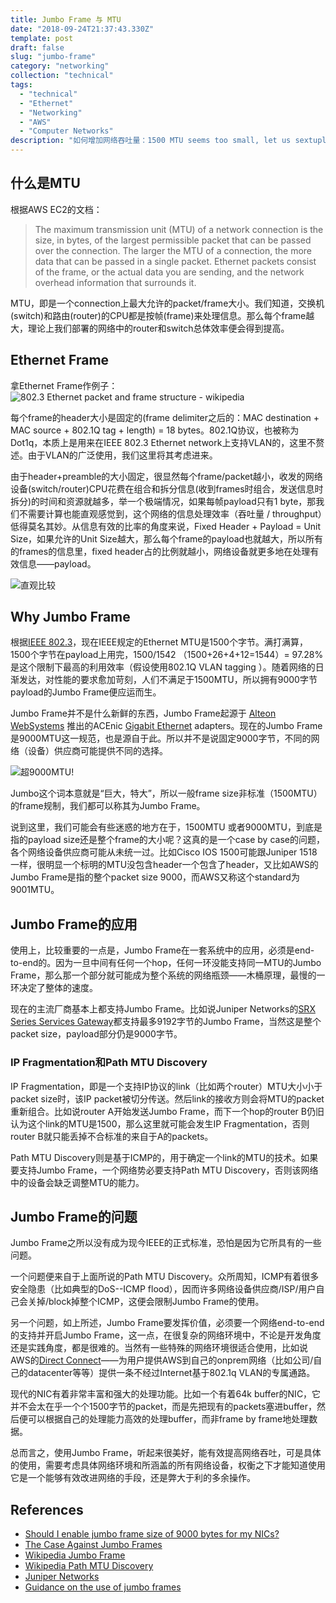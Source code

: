 ```yaml
---
title: Jumbo Frame 与 MTU
date: "2018-09-24T21:37:43.330Z"
template: post
draft: false
slug: "jumbo-frame"
category: "networking"
collection: "technical"
tags:
  - "technical"
  - "Ethernet"
  - "Networking"
  - "AWS"
  - "Computer Networks"
description: "如何增加网络吞吐量：1500 MTU seems too small, let us sextuple it!"
---
```


## 什么是MTU

根据AWS EC2的文档：

> The maximum transmission unit (MTU) of a network connection is the size, in bytes, of the largest permissible packet that can be passed over the connection. The larger the MTU of a connection, the more data that can be passed in a single packet. Ethernet packets consist of the frame, or the actual data you are sending, and the network overhead information that surrounds it.

MTU，即是一个connection上最大允许的packet/frame大小。我们知道，交换机(switch)和路由(router)的CPU都是按帧(frame)来处理信息。那么每个frame越大，理论上我们部署的网络中的router和switch总体效率便会得到提高。

## Ethernet Frame
拿Ethernet Frame作例子：
![802.3 Ethernet packet and frame structure - wikipedia](https://upload-images.jianshu.io/upload_images/72299-e65bbc17b0559eee.png?imageMogr2/auto-orient/strip%7CimageView2/2/w/1240)

每个frame的header大小是固定的(frame delimiter之后的：MAC destination + MAC source + 802.1Q tag + length) = 18 bytes。802.1Q协议，也被称为Dot1q，本质上是用来在IEEE 802.3 Ethernet network上支持VLAN的，这里不赘述。由于VLAN的广泛使用，我们这里将其考虑进来。

由于header+preamble的大小固定，很显然每个frame/packet越小，收发的网络设备(switch/router)CPU花费在组合和拆分信息(收到frames时组合，发送信息时拆分)的时间和资源就越多，举一个极端情况，如果每帧payload只有1 byte，那我们不需要计算也能直观感觉到，这个网络的信息处理效率（吞吐量 / throughput）低得莫名其妙。从信息有效的比率的角度来说，Fixed Header + Payload = Unit Size，如果允许的Unit Size越大，那么每个frame的payload也就越大，所以所有的frames的信息里，fixed header占的比例就越小，网络设备就更多地在处理有效信息——payload。

![直观比较](https://upload-images.jianshu.io/upload_images/72299-0b056269672d507f.png?imageMogr2/auto-orient/strip%7CimageView2/2/w/1240)

## Why Jumbo Frame

根据[IEEE 802.3](http://www.ieee802.org/3/)，现在IEEE规定的Ethernet MTU是1500个字节。满打满算，1500个字节在payload上用完，1500/1542 （1500+26+4+12=1544）= 97.28%是这个限制下最高的利用效率（假设使用802.1Q VLAN tagging ）。随着网络的日渐发达，对性能的要求愈加苛刻，人们不满足于1500MTU，所以拥有9000字节payload的Jumbo Frame便应运而生。

Jumbo Frame并不是什么新鲜的东西，Jumbo Frame起源于 [Alteon WebSystems](https://en.wikipedia.org/wiki/Alteon_WebSystems "Alteon WebSystems") 推出的ACEnic [Gigabit Ethernet](https://en.wikipedia.org/wiki/Gigabit_Ethernet "Gigabit Ethernet") adapters。现在的Jumbo Frame是9000MTU这一规范，也是源自于此。所以并不是说固定9000字节，不同的网络（设备）供应商可能提供不同的选择。

![超9000MTU!](https://upload-images.jianshu.io/upload_images/72299-4b28aad3a364ca4a.png?imageMogr2/auto-orient/strip%7CimageView2/2/w/1240)

Jumbo这个词本意就是“巨大，特大”，所以一般frame size非标准（1500MTU）的frame规制，我们都可以称其为Jumbo Frame。

说到这里，我们可能会有些迷惑的地方在于，1500MTU 或者9000MTU，到底是指的payload size还是整个frame的大小呢？这真的是一个case by case的问题，各个网络设备供应商可能从未统一过。比如Cisco IOS 1500可能跟Juniper 1518一样，很明显一个标明的MTU没包含header一个包含了header，又比如AWS的Jumbo Frame是指的整个packet size 9000，而AWS又称这个standard为9001MTU。

## Jumbo Frame的应用
使用上，比较重要的一点是，Jumbo Frame在一套系统中的应用，必须是end-to-end的。因为一旦中间有任何一个hop，任何一环没能支持同一MTU的Jumbo Frame，那么那一个部分就可能成为整个系统的网络瓶颈——木桶原理，最慢的一环决定了整体的速度。

现在的主流厂商基本上都支持Jumbo Frame。比如说Juniper Networks的[SRX Series Services Gateway](https://www.juniper.net/us/en/products-services/security/srx-series/srx5400/)都支持最多9192字节的Jumbo Frame，当然这是整个packet size，payload部分仍是9000字节。

### IP Fragmentation和Path MTU Discovery
IP Fragmentation，即是一个支持IP协议的link（比如两个router）MTU大小小于packet size时，该IP packet被切分传送。然后link的接收方则会将MTU的packet重新组合。比如说router A开始发送Jumbo Frame，而下一个hop的router B仍旧认为这个link的MTU是1500，那么这里就可能会发生IP Fragmentation，否则router B就只能丢掉不合标准的来自于A的packets。

Path MTU Discovery则是基于ICMP的，用于确定一个link的MTU的技术。如果要支持Jumbo Frame，一个网络势必要支持Path MTU Discovery，否则该网络中的设备会缺乏调整MTU的能力。

## Jumbo Frame的问题
Jumbo Frame之所以没有成为现今IEEE的正式标准，恐怕是因为它所具有的一些问题。

一个问题便来自于上面所说的Path MTU Discovery。众所周知，ICMP有着很多安全隐患（比如典型的DoS--ICMP flood），因而许多网络设备供应商/ISP/用户自己会关掉/block掉整个ICMP，这便会限制Jumbo Frame的使用。

另一个问题，如上所述，Jumbo Frame要发挥价值，必须要一个网络end-to-end的支持并开启Jumbo Frame，这一点，在很复杂的网络环境中，不论是开发角度还是实践角度，都是很难的。当然有一些特殊的网络环境很适合使用，比如说AWS的[Direct Connect](https://aws.amazon.com/directconnect/)——为用户提供AWS到自己的onprem网络（比如公司/自己的datacenter等等）提供一条不经过Internet基于802.1q VLAN的专属通路。

现代的NIC有着非常丰富和强大的处理功能。比如一个有着64k buffer的NIC，它并不会太在乎一个个1500字节的packet，而是先把现有的packets塞进buffer，然后便可以根据自己的处理能力高效的处理buffer，而非frame by frame地处理数据。

总而言之，使用Jumbo Frame，听起来很美好，能有效提高网络吞吐，可是具体的使用，需要考虑具体网络环境和所涵盖的所有网络设备，权衡之下才能知道使用它是一个能够有效改进网络的手段，还是弊大于利的多余操作。

## References
- [Should I enable jumbo frame size of 9000 bytes for my NICs?](https://superuser.com/questions/346717/should-i-enable-jumbo-frame-size-of-9000-bytes-for-my-nics)
- [The Case Against Jumbo Frames ](https://www.nanog.org/sites/default/files/wednesday_general_steenbergen_antijumbo.pdf)
- [Wikipedia Jumbo Frame](https://en.wikipedia.org/wiki/Jumbo_frame)
- [Wikipedia Path MTU Discovery](https://en.wikipedia.org/wiki/Path_MTU_Discovery)
- [Juniper Networks](https://www.juniper.net/documentation/en_US/junos/topics/concept/jumbo-ethernet-interfaces-security.html)
- [Guidance on the use of jumbo frames](https://kb.netgear.com/25091/Guidance-on-the-use-of-jumbo-frames)
